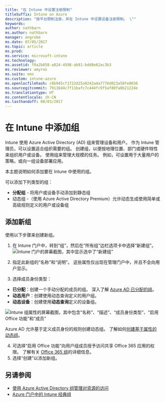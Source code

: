 ```yaml
---
title: "在 Intune 中设置注册限制"
titleSuffix: Intune on Azure
description: "按平台限制注册，并在 Intune 中设置设备注册限制。 \""
keywords: 
author: nathbarn
ms.author: nathbarn
manager: angrobe
ms.date: 07/05/2017
ms.topic: article
ms.prod: 
ms.service: microsoft-intune
ms.technology: 
ms.assetid: f0a2b858-a824-4598-ab81-bdd8e62ac3b3
ms.reviewer: amyros
ms.suite: ems
ms.custom: intune-azure
ms.openlocfilehash: c8b945cf1722d25a9242a4a7776d023a58fe0036
ms.sourcegitcommit: 79116d4c7f11bafc7c444fc9f5af80fa0b21224e
ms.translationtype: HT
ms.contentlocale: zh-CN
ms.lasthandoff: 08/03/2017
---
```

# <a name="add-groups-in-intune"></a>在 Intune 中添加组
Intune 使用 Azure Active Directory (AD) 组来管理设备和用户。 作为 Intune 管理员，可以设置适合组织需要的组。 创建组，以便按地理位置、部门或硬件特性来组织用户或设备。 使用组来管理大规模的任务。 例如，可设置用于大量用户的策略，或向一组设备部署应用。

本主题说明如何添加要在 Intune 中使用的组。

可以添加下列类型的组：
- **分配组** - 将用户或设备手动添加到静态组
- 动态组 -（使用 Azure Active Directory Premium）允许动态生成使用简单或高级规则定义的用户或设备组

## <a name="add-a-new-group"></a>添加新组

使用以下步骤来创建新组。
1. 在 Intune 门户中，转到“组”，然后在“所有组”边栏选项卡中选择“新建组”。
  ![Intune 门户的屏幕截图，其中显示选中了“新建组”](./media/groups-add-new.png)
2. 指定此新组的“名称”和“说明”。 这些属性仅出现在管理门户中，并且不会向用户显示。

3. 选择成员身份类型：
  - **已分配**：创建一个手动分配的成员的组。 深入了解 [Azure AD 已分配的组](https://docs.microsoft.com/azure/active-directory/active-directory-groups-create-azure-portal)。
  - **动态用户**：创建使用动态查询定义的用户组。
  - **动态设备**：创建使用**动态查询**定义的设备组。

  ![Intune 组属性的屏幕截图，其中包含“名称”、“描述”、“成员身份类型”、“启用 Office 功能”和“成员”](./media/groups-add-properties.png)

  Azure AD 允许基于定义成员身份的规则创建动态组。 了解如何[创建基于属性的动态组](https://docs.microsoft.com/azure/active-directory/active-directory-groups-dynamic-membership-azure-portal)。

4. 可选择“启用 Office 功能”向用户组成员授予访问共享 Office 365 应用的权限。 了解有关 [Office 365 组](https://support.office.com/article/Learn-about-Office-365-groups-b565caa1-5c40-40ef-9915-60fdb2d97fa2)的详细信息。
5. 选择“创建”以添加新组。

## <a name="see-also"></a>另请参阅
- [使用 Azure Active Directory 组管理对资源的访问](https://docs.microsoft.com/azure/active-directory/active-directory-manage-groups)
- [Azure 门户中的 Intune 经典组](groups-get-started.md)
